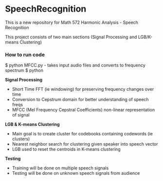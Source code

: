 # SpeechRecognition
This is a new repository for Math 572 Harmonic Analysis - Speech Recognition

This project consists of two main sections (Signal Processing and LGB/K-means Clustering)

### How to run code
$ python MFCC.py - takes input audio files and converts to frequency spectrum
$ python

**Signal Processing**
- Short Time FFT (ie windowing) for preserving frequency changes over time
- Conversion to Cepstrum domain for better understanding of speech freqs
- MFCC (Mel Frequency Cepstral Coefficients) non-linear representation of signal

**LGB & K-means Clustering**
- Main goal is to create cluster for codebooks containing codewords (ie clusters)
- Nearest neighbor search for clustering given speaker into speech vector
- LGB used to reset the centroids in K-means clustering

**Testing**
- Training will be done on multiple speech signals
- Testing will be done on unknown speech signals from audience
